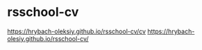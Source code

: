# rsschool-cv
https://hrybach-oleksiy.github.io/rsschool-cv/cv
https://hrybach-olesiy.github.io/rsschool-cv/




